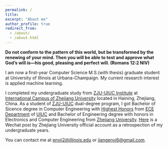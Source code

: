 ```yaml
---
permalink: /
title: 
excerpt: "About me"
author_profile: true
redirect_from: 
  - /about/
  - /about.html
---
```


**Do not conform to the pattern of this world, but be transformed by the renewing of your mind. Then you will be able to test and approve what God’s will is—his good, pleasing and perfect will. (Romans 12:2 NIV)**

I am now a first-year Computer Science M.S.(with thesis) graduate student at <a href="https://illinois.edu/" style="text-decoration:none">University of Illinois at Urbana-Champaign</a>. My current research interest is applied machine learning.

I completed my undergraduate study from [ZJU-UIUC Institute](https://zjui.intl.zju.edu.cn/en/content/972) at [International Campus of Zhejiang University](https://www.intl.zju.edu.cn) located in Haining, Zhejiang, China. As a student of [ZJU-UIUC](https://zjui.intl.zju.edu.cn/en/content/972) dual-degree program, I got Bachelor of Sicence degree in Computer Engineering with [Highest Honors](https://ece.illinois.edu/admissions/why-ece/honors) from [ECE Department](https://ece.illinois.edu/) of [UIUC](https://illinois.edu/) and Bachelor of Engineering degree with honors in Electronics and Computer Engineering from [Zhejiang University](https://www.zju.edu.cn). [Here](https://mp.weixin.qq.com/s/LSZrN2vCsjsbMZXDUSe7xg) is a Wechat post by Zhejiang University official account as a retrospection of my undergraduate years.

You can contact me at enyij2@illinois.edu or jiangenyi6@gmail.com.



<!-- Check out my CV [here](https://enyijiang.github.io/files/Enyi_Jiang_CV.pdf). And  --> 

